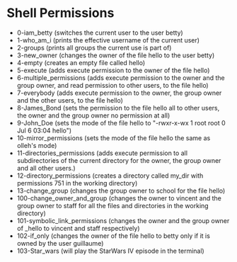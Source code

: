 # Shell Permissions

* 0-iam_betty	(switches the current user to the user betty)
* 1-who_am_i	(prints the effective username of the current user)
* 2-groups	(prints all groups the current use is part of)
* 3-new_owner	(changes the owner of the file hello to the user betty)
* 4-empty		(creates an empty file called hello)
* 5-execute	(adds execute permission to the owner of the file hello)
* 6-multiple_permissions	      (adds execute permission to the owner and the group owner, and read permission to other users, to the file hello)
* 7-everybody		      (adds execute permission to the owner, the group owner and the other users, to the file hello)
* 8-James_Bond		      (sets the permission to the file hello all to other users, the owner and the group owner no permission at all)
* 9-John_Doe		      (sets the mode of the file hello to "-rwxr-x-wx 1 root root   0 Jul  6 03:04 hello")
* 10-mirror_permissions	      (sets the mode of the file hello the same as olleh's mode)
* 11-directories_permissions    (adds execute permission to all subdirectories of the current directory for the owner, the group owner and all other users.)
* 12-directory_permissions      (creates a directory called my_dir with permissions 751 in the working directory)
* 13-change_group		      (changes the group owner to school for the file hello)
* 100-change_owner_and_group    (changes the owner to vincent and the group owner to staff for all the files and directories in the working directory)
* 101-symbolic_link_permissions (changes the owner and the group owner of _hello to vincent and staff respectively)
* 102-if_only		      (changes the owner of the file hello to betty only if it is owned by the user guillaume)
* 103-Star_wars		      (will play the StarWars IV episode in the terminal)
